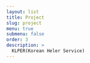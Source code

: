 ```yaml
---
layout: list
title: Project
slug: project
menu: true
submenu: false
order: 3
description: >
  KLPER(Korean Heler Service)
---
```

